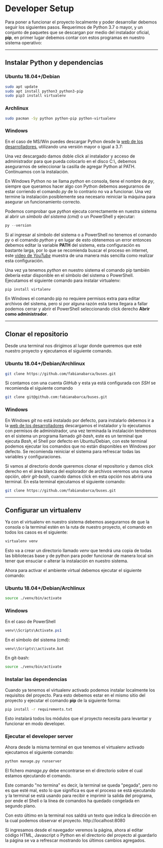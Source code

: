 # Developer Setup

Para poner a funcionar el proyecto localmente y poder desarrollar debemos seguir los siguientes pasos.
Requerimos de Python 3.7 o mayor, y un conjunto de paquetes que se descargan por medio del instalador
oficial, **pip**, en primer lugar debemos contar con estos programas en nuestro sistema operativo:

---

## Instalar Python y dependencias

### Ubuntu 18.04+/Debian

```bash
sudo apt update
sudo apt install python3 python3-pip
sudo pip3 install virtualenv
```

### Archlinux

```bash
sudo pacman -Sy python python-pip python-virtualenv
```

### Windows

En el caso de MS/Win puedes descargar Python desde la [web de los desarrolladores](https://www.python.org/downloads/windows/),
utilizando una versión mayor o igual a 3.7:

Una vez descargado damos doble click al instalador y acceso de administrador para que pueda colocarlo en el disco C:\\,
debemos asegurarnos de seleccionar la casilla de agregar Python al PATH. Continuamos con la instalación.

En Windows Python no se llama _python_ en consola, tiene el nombre de _py_, siempre que queramos hacer algo con Python debemos asegurarnos
de estar corriendo el comando _py_ de lo contrario no va a funcionar. Una vez termine la instalación posiblemente sea necesario reiniciar
la máquina para asegurar un funcionamiento correcto.

Podemos comprobar que _python_ ejecuta correctamente en nuestra sistema al abrir un _símbolo del sistema (cmd)_ o un PowerShell y ejecutar:

```powershell
py --version
```

Si al ingresar al símbolo del sistema o a PowerShell no tenemos el comando _py_ o el comando _python_ y en lugar de esto obtenemos un error
entonces debemos editar la variable **PATH** del sistema, esta configuración es bastante larga, por lo que se recomienda buscar el proceso en
internet, este [video de _YouTube_](https://www.youtube.com/watch?v=0bDRUOpec4c) muestra de una manera más sencilla como realizar esta configuración.

Una vez ya tenemos _python_ en nuestro sistema el comando pip también debería estar disponible en el símbolo del sistema o PowerShell.
Ejecutamos el siguiente comando para instalar virtualenv:

```powershell
pip install virtalenv
```
En Windows el comando pip no requiere permisos extra para editar archivos del sistema, pero si por alguna razón esta tarea llegara a fallar podemos cerrar
y abrir el PowerShell seleccionando click derecho **Abrir como administrador**.

---

## Clonar el repositorio

Desde una terminal nos dirigimos al lugar donde queremos que esté nuestro proyecto y ejecutamos el siguiente comando.

### Ubuntu 18.04+/Debian/Archlinux

```bash
git clone https://github.com/fabianabarca/buses.git
```

Si contamos con una cuenta _GitHub_ y esta ya está configurada con _SSH_ se recomienda el siguiente comando

```bash
git clone git@github.com:fabianabarca/buses.git
```

### Windows

En Windows _git_ no está instalado por defecto, para instalarlo debemos ir a la [web de los desarrolladores](https://git-scm.com/downloads)
descargamos el instalador y lo ejecutamos con permisos de administrador, una vez terminada la instalación tendremos en el sistema un
programa llamado _git-bash_, este es un terminal que ejecuta _Bash_, el Shell por defecto en Ubuntu/Debian, con este terminal podemos
ejecutar los comandos que no están disponibles en Windows por defecto. Se recomienda reiniciar el sistema para refrescar todas las variables
y configuraciones.

Si vamos al directorio donde queremos clonar el repositorio y damos click derecho en el área blanca del explorador de archivos veremos una nueva
opción, _abrir git-bash_, cuando damos click en esta opción nos abrirá una terminal. En esta terminal ejecutamos el siguiente comando:

```bash
git clone https://github.com/fabianabarca/buses.git
```
---

## Configurar un virtualenv

Ya con el virtualenv en nuestro sistema debemos asegurarnos de que la consola o la terminal estén en la ruta de nuestro proyecto,
el comando en todos los casos es el siguiente:

```sh
virtualenv venv
```

Esto va a crear un directorio llamado _venv_ que tendrá una copia de todas las bibliotecas base y de python para poder funcionar de manera
local sin tener que ensuciar o alterar la instalación en nuestro sistema.

Ahora para activar el ambiente virtual debemos ejecutar el siguiente comando:

### Ubuntu 18.04+/Debian/Archlinux

```bash
source ./venv/bin/activate
```

### Windows

En el caso de PowerShell
```powershell
venv\\Scripts\Activate.ps1
```

En el símbolo del sistema (cmd):
```cmd
venv\\Scripts\\activate.bat
```

En git-bash:
```bash
source ./venv/bin/activate
```

### Instalar las dependencias

Cuando ya tenemos el virtualenv activado podemos instalar localmente los requisitos del proyecto. Para esto debemos estar en el mismo sitio del proyecto
y ejecutar el comando **pip** de la siguiente forma:

```sh
pip install -r requirements.txt
```

Esto instalará todos los módulos que el proyecto necesita para levantar y funcionar en modo developer.

### Ejecutar el developer server

Ahora desde la misma terminal en que tenemos el virtualenv activado ejecutamos el siguiente comando:
```sh
python manage.py runserver
```
El fichero _manage.py_ debe encontrarse en el directorio sobre el cual estamos ejecutando el comando.

Este comando "no termina" es decir, la terminal se queda "pegada", pero no es que esté mal, esto
lo que significa es que el proceso se está ejecutando y la terminal se está usando para recibir e
imprimir la salida del programa, por ende el Shell o la línea de comandos ha quedado congelada en segundo plano.

Con esto último en la terminal nos saldrá un texto que indica la dirección en la cual podemos observar el proyecto.
http://localhost:8080

Si ingresamos desde el navegador veremos la página, ahora al editar código HTML, Javascript o Python en el directorio
del proyecto al guardarlo la página se va a refrescar mostrando los últimos cambios agregados.

